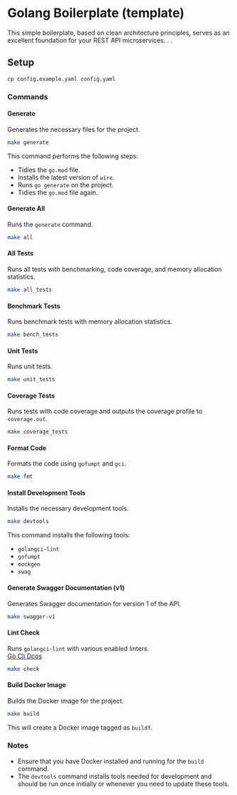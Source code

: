 # Golang Boilerplate (template)
This simple boilerplate, based on clean architecture principles, serves as an excellent foundation for your REST API microservices.
.
.
## Setup 
```
cp config.example.yaml config.yaml 
```
### Commands

#### Generate

Generates the necessary files for the project.

```sh
make generate
```

This command performs the following steps:
- Tidies the `go.mod` file.
- Installs the latest version of `wire`.
- Runs `go generate` on the project.
- Tidies the `go.mod` file again.

#### Generate All

Runs the `generate` command.

```sh
make all
```

#### All Tests

Runs all tests with benchmarking, code coverage, and memory allocation statistics.

```sh
make all_tests
```

#### Benchmark Tests

Runs benchmark tests with memory allocation statistics.

```sh
make bench_tests
```

#### Unit Tests

Runs unit tests.

```sh
make unit_tests
```

#### Coverage Tests

Runs tests with code coverage and outputs the coverage profile to `coverage.out`.

```sh
make coverage_tests
```

#### Format Code

Formats the code using `gofumpt` and `gci`.

```sh
make fmt
```

#### Install Development Tools

Installs the necessary development tools.

```sh
make devtools
```

This command installs the following tools:
- `golangci-lint`
- `gofumpt`
- `mockgen`
- `swag`

#### Generate Swagger Documentation (v1)

Generates Swagger documentation for version 1 of the API.

```sh
make swagger-v1
```

#### Lint Check

Runs `golangci-lint` with various enabled linters.
<br>
[Go Cli Dcos](https://golangci-lint.run)

```sh
make check
```

#### Build Docker Image

Builds the Docker image for the project.

```sh
make build
```

This will create a Docker image tagged as `buildf`.

### Notes

- Ensure that you have Docker installed and running for the `build` command.
- The `devtools` command installs tools needed for development and should be run once initially or whenever you need to update these tools.

